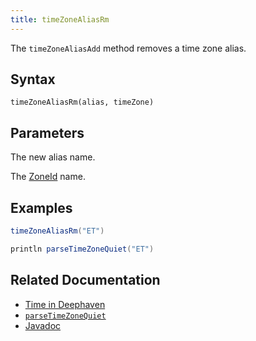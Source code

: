 ```yaml
---
title: timeZoneAliasRm
---
```


The `timeZoneAliasAdd` method removes a time zone alias.

## Syntax

```
timeZoneAliasRm(alias, timeZone)
```

## Parameters

<ParamTable>
<Param name="alias" type="String">

The new alias name.

</Param>
<Param name="timeZone" type="String">

The [ZoneId](https://docs.oracle.com/en/java/javase/17/docs//api/java.base/java/time/ZoneId.html) name.

</Param>
</ParamTable>

## Examples

```groovy reset
timeZoneAliasRm("ET")

println parseTimeZoneQuiet("ET")
```

## Related Documentation

- [Time in Deephaven](../../../conceptual/time-in-deephaven.md)
- [`parseTimeZoneQuiet`](./parseTimeZoneQuiet.md)
- [Javadoc](https://deephaven.io/core/javadoc/io/deephaven/time/DateTimeUtils.html#timeZoneAliasRm(java.lang.String))
